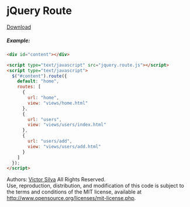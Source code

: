 # jQuery Route

<a href="https://raw.githubusercontent.com/victorlss/jquery-route/master/jquery.route.js" target="_blank">Download</a>

##### Example:
```html
<div id="content"></div>

<script type="text/javascript" src="jquery.route.js"></script>
<script type="text/javascript">
  $("#content").route({
    default: "home",
    routes: [
      {
        url: "home",
        view: "views/home.html"
      },
      {
        url: "users",
        view: "views/users/index.html"
      },
      {
        url: "users/add",
        view: "views/users/add.html"
      }
    ]
  });
</script>
```

Authors: <a href="https://github.com/victorlss" target="_blank">Victor Silva</a>
All Rights Reserved.<br />
Use, reproduction, distribution, and modification of this code is subject to the terms and conditions of the MIT license, available at <a href="http://www.opensource.org/licenses/mit-license.php" target="_blank">http://www.opensource.org/licenses/mit-license.php</a>.